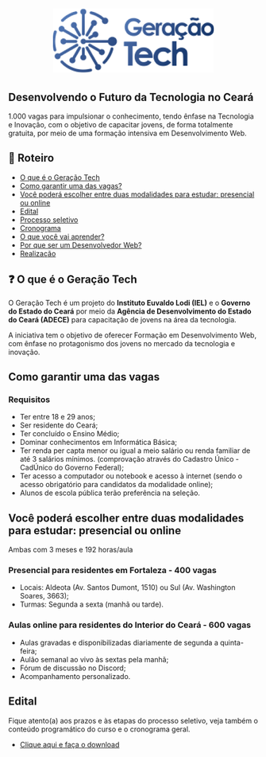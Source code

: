 <h1 align="center">
  <img src="./.github/logo-geracao-tech.png" alt="Logo Geração Tech" />
</h1>

<h2>
  Desenvolvendo o Futuro da Tecnologia no Ceará
</h2>

<p>
  1.000 vagas para impulsionar o conhecimento, tendo ênfase na Tecnologia e Inovação, com o objetivo de capacitar jovens, de forma totalmente gratuita, por meio de uma formação intensiva em Desenvolvimento Web.
</p>

## 📃 Roteiro

- [O que é o Geração Tech](#o-que-e-o-geracao-tech)
- [Como garantir uma das vagas?](#como-garantir-uma-das-vagas)
- [Você poderá escolher entre duas modalidades para estudar: presencial ou online](#voce-podera-escolher-entre-duas-modalidades-para-estudar)
- [Edital](#edital)
- [Processo seletivo](#processo-seletivo)
- [Cronograma](#cronograma)
- [O que você vai aprender?](#o-que-voce-vai-aprender)
- [Por que ser um Desenvolvedor Web?](#por-que-ser-um-desenvolvedor-web)
- [Realização](#realizacao)

## ❓ O que é o Geração Tech

<p>
  O Geração Tech é um projeto do <strong>Instituto Euvaldo Lodi (IEL)</strong> e o <strong>Governo do Estado do Ceará</strong> por meio da <strong>Agência de Desenvolvimento do Estado do Ceará (ADECE)</strong> para capacitação de jovens na área da tecnologia.
</p>

<p>
  A iniciativa tem o objetivo de oferecer Formação em Desenvolvimento Web, com ênfase no protagonismo dos jovens no mercado da tecnologia e inovação.
</p>

## Como garantir uma das vagas

### Requisitos

- Ter entre 18 e 29 anos;
- Ser residente do Ceará;
- Ter concluído o Ensino Médio;
- Dominar conhecimentos em Informática Básica;
- Ter renda per capta menor ou igual a meio salário ou renda familiar de até 3 salários mínimos. (comprovação através do Cadastro Único - CadÚnico do Governo Federal);
- Ter acesso a computador ou notebook e acesso à internet (sendo o acesso obrigatório para candidatos da modalidade online);
- Alunos de escola pública terão preferência na seleção.

## Você poderá escolher entre duas modalidades para estudar: presencial ou online

<p>Ambas com 3 meses e 192 horas/aula</p>

### Presencial para residentes em Fortaleza - 400 vagas

- Locais: Aldeota (Av. Santos Dumont, 1510) ou Sul (Av. Washington Soares, 3663);
- Turmas: Segunda a sexta (manhã ou tarde).

### Aulas online para residentes do Interior do Ceará - 600 vagas

- Aulas gravadas e disponibilizadas diariamente de segunda a quinta-feira;
- Aulão semanal ao vivo às sextas pela manhã;
- Fórum de discussão no Discord;
- Acompanhamento personalizado.

## Edital

<p>
  Fique atento(a) aos prazos e às etapas do processo seletivo, veja também o conteúdo programático do curso e o cronograma geral.
</p>

- [Clique aqui e faça o download](https://geracaotech.iel-ce.org.br/edital-geracao-tech.pdf)
